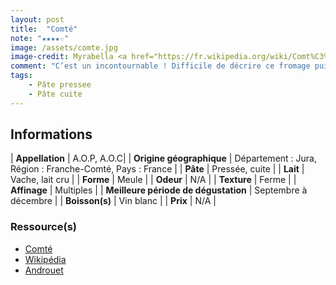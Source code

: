 ```yaml
---
layout: post
title:  "Comté"
note: "★★★★☆"
image: /assets/comte.jpg
image-credit: Myrabella <a href="https://fr.wikipedia.org/wiki/Comt%C3%A9_(fromage)#/media/Fichier:Comte_AOP.jpg" title="Main Page">Wikimedia Commons</a>
comment: "C’est un incontournable ! Difficile de décrire ce fromage puisque que selon son affinage, son goût évoluera. Un comté plus jeune sera plus fruité alors qu’un fromage plus affiné offrira plus de caractère en bouche."
tags:
    - Pâte pressee
    - Pâte cuite
---
```


## Informations

| **Appellation** | A.O.P, A.O.C|
| **Origine géographique** | Département : Jura, Région : Franche-Comté, Pays : France   |
| **Pâte** | Pressée, cuite |
| **Lait** | Vache, lait cru |
| **Forme** | Meule |
| **Odeur** | N/A |
| **Texture** | Ferme |
| **Affinage** | Multiples |
| **Meilleure période de dégustation** | Septembre à décembre |
| **Boisson(s)** | Vin blanc |
| **Prix** | N/A |

### Ressource(s)
* [Comté](https://www.comte.com/)
* [Wikipédia](https://fr.m.wikipedia.org/wiki/Comt%C3%A9_(fromage))
* [Androuet](https://androuet.com/fromage.php?id=126)
